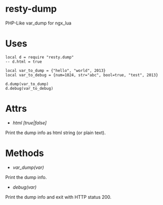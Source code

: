 resty-dump
==========

PHP-Like var_dump for ngx_lua

# Uses #
    
    local d = require "resty.dump"
    -- d.html = true
    
    local var_to_dump = {"hello", "world", 2013}
    local var_to_debug = {num=1024, str="abc", bool=true, "test", 2013}
    
    d.dump(var_to_dump)
    d.debug(var_to_debug)
    

# Attrs #

 - *html [true|false]*
  
  Print the dump info as html string (or plain text).

# Methods #

 - *var_dump(var)*
 
  Print the dump info.

 - *debug(var)*
 
  Print the dump info and exit with HTTP status 200.

